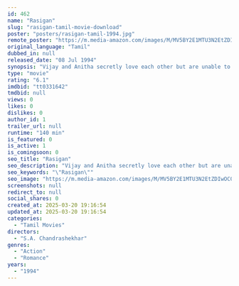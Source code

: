 ```yaml
---
id: 462
name: "Rasigan"
slug: "rasigan-tamil-movie-download"
poster: "posters/rasigan-tamil-1994.jpg"
remote_poster: "https://m.media-amazon.com/images/M/MV5BY2E1MTU3N2EtZDIwOC00MzE2LWI4YmUtMzE5OWQ5OWNmMDY0XkEyXkFqcGc@._V1_SX300.jpg"
original_language: "Tamil"
dubbed_in: null
released_date: "08 Jul 1994"
synopsis: "Vijay and Anitha secretly love each other but are unable to confess their love for each other. Her father realises this and tries to separate the two. However, fate has other plans in store."
type: "movie"
rating: "6.1"
imdbid: "tt0331642"
tmdbid: null
views: 0
likes: 0
dislikes: 0
author_id: 1
trailer_url: null
runtime: "140 min"
is_featured: 0
is_active: 1
is_comingsoon: 0
seo_title: "Rasigan"
seo_description: "Vijay and Anitha secretly love each other but are unable to confess their love for each other. Her father realises this and tries to separate the two. However, fate has other plans in store."
seo_keywords: "\"Rasigan\""
seo_image: "https://m.media-amazon.com/images/M/MV5BY2E1MTU3N2EtZDIwOC00MzE2LWI4YmUtMzE5OWQ5OWNmMDY0XkEyXkFqcGc@._V1_SX300.jpg"
screenshots: null
redirect_to: null
social_shares: 0
created_at: 2025-03-20 19:16:54
updated_at: 2025-03-20 19:16:54
categories:
  - "Tamil Movies"
directors:
  - "S.A. Chandrashekhar"
genres:
  - "Action"
  - "Romance"
years:
  - "1994"
---
```

